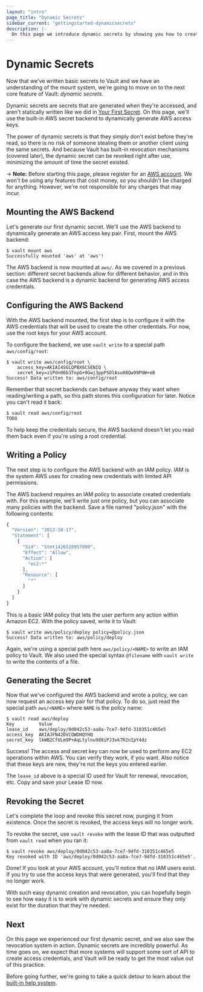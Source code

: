 ```yaml
---
layout: "intro"
page_title: "Dynamic Secrets"
sidebar_current: "gettingstarted-dynamicsecrets"
description: |-
  On this page we introduce dynamic secrets by showing you how to create AWS access keys with Vault.
---
```


# Dynamic Secrets

Now that we've written basic secrets to Vault and we have an understanding
of the mount system, we're going to move on to the next core feature of
Vault: _dynamic secrets_.

Dynamic secrets are secrets that are generated when they're accessed,
and aren't statically written like we did in
[Your First Secret](/intro/getting-started/first-secret.html).
On this page, we'll use the built-in AWS secret backend to dynamically
generate AWS access keys.

The power of dynamic secrets is that they simply don't exist before
they're read, so there is no risk of someone stealing them or another
client using the same secrets. And because Vault has built-in revocation
mechanisms (covered later), the dynamic secret can be revoked right after
use, minimizing the amount of time the secret existed.

-> **Note:** Before starting this page, please register for an
[AWS account](http://aws.amazon.com). We won't be using any features that
cost money, so you shouldn't be charged for anything. However, we're not
responsible for any charges that may incur.

## Mounting the AWS Backend

Let's generate our first dynamic secret. We'll use the AWS backend to
dynamically generate an AWS access key pair. First, mount the AWS backend:

```
$ vault mount aws
Successfully mounted 'aws' at 'aws'!
```

The AWS backend is now mounted at `aws/`. As we covered in a previous
section: different secret backends allow for different behavior, and in this
case the AWS backend is a dynamic backend for generating AWS access credentials.

## Configuring the AWS Backend

With the AWS backend mounted, the first step is to configure it with
the AWS credentials that will be used to create the other credentials.
For now, use the root keys for your AWS account.

To configure the backend, we use `vault write` to a special path
`aws/config/root`:

```
$ vault write aws/config/root \
    access_key=AKIAI4SGLQPBX6CSENIQ \
    secret_key=z1Pdn06b3TnpG+9Gwj3ppPSOlAsu08Qw99PUW+eB
Success! Data written to: aws/config/root
```

Remember that secret backends can behave anyway they want when
reading/writing a path, so this path stores this configuration for
later. Notice you can't read it back:

```
$ vault read aws/config/root
TODO
```

To help keep the credentials secure, the AWS backend doesn't let you
read them back even if you're using a root credential.

## Writing a Policy

The next step is to configure the AWS backend with an IAM policy.
IAM is the system AWS uses for creating new credentials with limited
API permissions.

The AWS backend requires an IAM policy to associate created credentials
with. For this example, we'll write just one policy, but you can associate
many policies with the backend. Save a file named "policy.json" with the following contents:

```javascript
{
  "Version": "2012-10-17",
  "Statement": [
    {
      "Sid": "Stmt1426528957000",
      "Effect": "Allow",
      "Action": [
        "ec2:*"
      ],
      "Resource": [
        "*"
      ]
    }
  ]
}
```

This is a basic IAM policy that lets the user perform any action within
Amazon EC2. With the policy saved, write it to Vault:

```
$ vault write aws/policy/deploy policy=@policy.json
Success! Data written to: aws/policy/deploy
```

Again, we're using a special path here `aws/policy/<NAME>` to write
an IAM policy to Vault. We also used the special syntax `@filename` with
`vault write` to write the contents of a file.

## Generating the Secret

Now that we've configured the AWS backend and wrote a policy, we can now
request an access key pair for that policy. To do so, just read the
special path `aws/<NAME>` where `NAME` is the policy name:

```
$ vault read aws/deploy
Key         Value
lease_id    aws/deploy/0d042c53-aa8a-7ce7-9dfd-310351c465e5
access_key  AKIAJFN42DVCQWDHQYHQ
secret_key  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
```

Success! The access and secret key can now be used to perform any EC2
operations within AWS. You can verify they work, if you want. Also notice
that these keys are new, they're not the keys you entered earlier.

The `lease_id` above is a special ID used for Vault for renewal,
revocation, etc. Copy and save your Lease ID now.

## Revoking the Secret

Let's complete the loop and revoke this secret now, purging it from
existence. Once the secret is revoked, the access keys will no longer
work.

To revoke the secret, use `vault revoke` with the lease ID that was
outputted from `vault read` when you ran it:

```
$ vault revoke aws/deploy/0d042c53-aa8a-7ce7-9dfd-310351c465e5
Key revoked with ID 'aws/deploy/0d042c53-aa8a-7ce7-9dfd-310351c465e5'.
```

Done! If you look at your AWS account, you'll notice that no IAM users
exist. If you try to use the access keys that were generated, you'll
find that they no longer work.

With such easy dynamic creation and revocation, you can hopefully begin
to see how easy it is to work with dynamic secrets and ensure they only
exist for the duration that they're needed.

## Next

On this page we experienced our first dynamic secret, and we also saw
the revocation system in action. Dynamic secrets are incredibly powerful.
As time goes on, we expect that more systems will support some sort of
API to create access credentials, and Vault will be ready to get the
most value out of this practice.

Before going further, we're going to take a quick detour to learn
about the
[built-in help system](/intro/getting-started/help.html).
